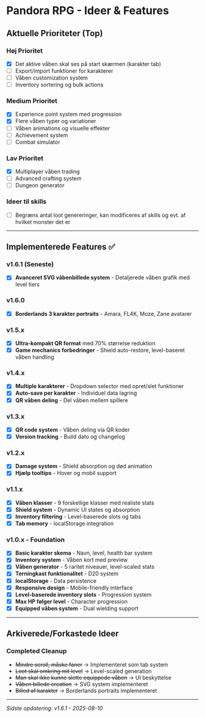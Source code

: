 # Pandora RPG - Ideer & Features

## Aktuelle Prioriteter (Top)

### Høj Prioritet
- [x] Det aktive våben skal ses på start skærmen (karakter tab)
- [ ] Export/import funktioner for karakterer
- [ ] Våben customization system
- [ ] Inventory sortering og bulk actions

### Medium Prioritet
- [x] Experience point system med progression
- [x] Flere våben typer og variationer
- [ ] Våben animations og visuelle effekter
- [ ] Achievement system
- [ ] Combat simulator

### Lav Prioritet
- [x] Multiplayer våben trading
- [ ] Advanced crafting system
- [ ] Dungeon generator

### Ideer til skills
- [ ] Begræns antal loot genereringer, kan modificeres af skills og evt. af hvilket monster det er

---

## Implementerede Features ✅

### v1.6.1 (Seneste)
- [x] **Avanceret SVG våbenbillede system** - Detaljerede våben grafik med level tiers

### v1.6.0
- [x] **Borderlands 3 karakter portraits** - Amara, FL4K, Moze, Zane avatarer

### v1.5.x
- [x] **Ultra-kompakt QR format** med 70% størrelse reduktion
- [x] **Game mechanics forbedringer** - Shield auto-restore, level-baseret våben handling

### v1.4.x  
- [x] **Multiple karakterer** - Dropdown selector med opret/slet funktioner
- [x] **Auto-save per karakter** - Individuel data lagring
- [x] **QR våben deling** - Del våben mellem spillere

### v1.3.x
- [x] **QR code system** - Våben deling via QR koder
- [x] **Version tracking** - Build dato og changelog

### v1.2.x
- [x] **Damage system** - Shield absorption og død animation
- [x] **Hjælp tooltips** - Hover og mobil support

### v1.1.x
- [x] **Våben klasser** - 9 forskellige klasser med realiste stats
- [x] **Shield system** - Dynamic UI states og absorption
- [x] **Inventory filtering** - Level-baserede slots og tabs
- [x] **Tab memory** - localStorage integration

### v1.0.x - Foundation
- [x] **Basic karakter skema** - Navn, level, health bar system
- [x] **Inventory system** - Våben kort med preview
- [x] **Våben generator** - 5 raritet niveauer, level-scaled stats
- [x] **Terningkast funktionalitet** - D20 system
- [x] **localStorage** - Data persistence
- [x] **Responsive design** - Mobile-friendly interface
- [x] **Level-baserede inventory slots** - Progression system
- [x] **Max HP følger level** - Character progression
- [x] **Equipped våben system** - Dual wielding support

---

## Arkiverede/Forkastede Ideer

### Completed Cleanup
- ~~Mindre scroll, måske faner~~ → Implementeret som tab system
- ~~Loot skal omkring mit level~~ → Level-scaled generation
- ~~Man skal ikke kunne slette equippede våben~~ → UI beskyttelse
- ~~Våben billede creation~~ → SVG system implementeret
- ~~Billed af karakter~~ → Borderlands portraits implementeret

---

*Sidste opdatering: v1.6.1 - 2025-08-10*